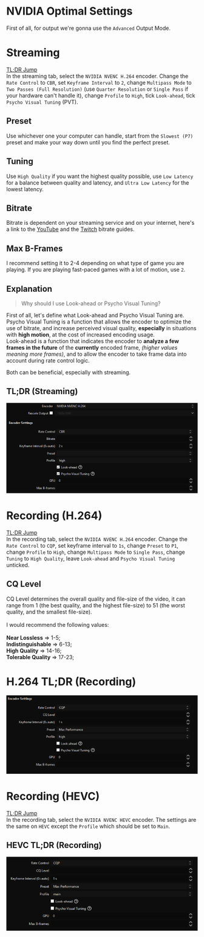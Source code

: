 # NVIDIA Optimal Settings
First of all, for output we're gonna use the `Advanced` Output Mode.</br>

# Streaming
[TL;DR Jump](#tldr-streaming)</br>
In the streaming tab, select the `NVIDIA NVENC H.264` encoder.
Change the `Rate Control` to `CBR`, set `Keyframe Interval` to `2`, change `Multipass Mode` to `Two Passes (Full Resolution)` (use `Quarter Resolution` or `Single Pass` if your hardware can't handle it), change `Profile` to `High`, tick `Look-ahead`, tick `Psycho Visual Tuning` (PVT).</br>

## Preset
Use whichever one your computer can handle, start from the `Slowest (P7)` preset and make your way down until you find the perfect preset.

## Tuning
Use `High Quality` if you want the highest quality possible, use `Low Latency` for a balance between quality and latency, and `Ultra Low Latency` for the lowest latency.

## Bitrate
Bitrate is dependent on your streaming service and on your internet, here's a link to the [YouTube](https://support.google.com/youtube/answer/1722171?hl=en) and the [Twitch](https://stream.twitch.tv/encoding/) bitrate guides.

## Max B-Frames
I recommend setting it to 2-4 depending on what type of game you are playing. If you are playing fast-paced games with a lot of motion, use `2`.

## Explanation
> Why should I use Look-ahead or Psycho Visual Tuning?

First of all, let's define what Look-ahead and Psycho Visual Tuning are.</br>
Psycho Visual Tuning is a function that allows the encoder to optimize the use of bitrate, and increase perceived visual quality, **especially** in situations with **high motion**, at the cost of increased encoding usage.</br>
Look-ahead is a function that indicates the encoder to **analyze a few frames in the future** of the **currently** encoded frame, *(higher values meaning more frames)*, and to allow the encoder to take frame data into account during rate control logic.


Both can be beneficial, especially with streaming.

## TL;DR (Streaming)
<img src="https://github.com/TorniX0/optimal-obs-settings/raw/main/docs/NVIDIA_STR1.PNG"> 

</br>

# Recording (H.264)
[TL;DR Jump](#h264-tldr-recording)</br>
In the recording tab, select the `NVIDIA NVENC H.264` encoder.
Change the `Rate Control` to `CQP`, set keyframe interval to `1s`, change `Preset` to `P1`, change `Profile` to `High`, change `Multipass Mode` to `Single Pass`, change `Tuning` to `High Quality`, leave `Look-ahead` and `Psycho Visual Tuning` unticked.

## CQ Level
CQ Level determines the overall quality and file-size of the video, it can range from 1 (the best quality, and the highest file-size) to 51 (the worst quality, and the smallest file-size).</br></br>
I would recommend the following values:</br></br>
**Near Lossless** => 1-5;</br>
**Indistinguishable** => 6-13;</br>
**High Quality** => 14-16;</br>
**Tolerable Quality** => 17-23;</br>

# H.264 TL;DR (Recording)
<img src="https://github.com/TorniX0/optimal-obs-settings/raw/main/docs/NVIDIA_REC1.PNG">

</br>

# Recording (HEVC)
[TL;DR Jump](#hevc-tldr-recording)</br>
In the recording tab, select the `NVIDIA NVENC HEVC` encoder.
The settings are the same on `HEVC` except the `Profile` which should be set to `Main`.

## HEVC TL;DR (Recording)
<img src="https://github.com/TorniX0/optimal-obs-settings/raw/main/docs/NVIDIA_REC2.PNG"> 

</br>
